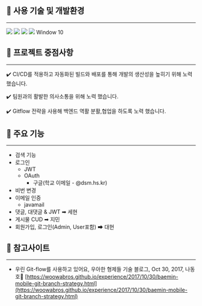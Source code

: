 
## **📌 사용 기술 및 개발환경**

---

<img src="https://img.shields.io/badge/Spring Boot-6DB33F?style=flat-square&logo=Spring&logoColor=white"/>
  <img src="https://img.shields.io/badge/MySQL-4479A1?style=flat-square&logo=MySQL&logoColor=white"/>
  <img src="https://img.shields.io/badge/IntelliJ IDEA-000000?style=flat-square&logo=IntelliJ-IDEA&logoColor=white"/>
  <img src="https://img.shields.io/badge/Java-007396?style=flat-square&logo=Java&logoColor=white"/> Window 10


## **📌 프로젝트 중점사항**

---
✔️ CI/CD를 적용하고 자동화된 빌드와 배포를 통해 개발의 생산성을 높히기 위해 노력했습니다.

✔️ 팀원과의 활발한 의사소통을 위해 노력 했습니다.

️️✔️ Gitflow 전략을 사용해 백엔드 역활 분활,협업을 하도록 노력 했습니다.


## **📌 주요 기능**

---
- 검색 기능
- 로그인
    - JWT
    - OAuth
        - 구글(학교 이메일 - @dsm.hs.kr)
- 비번 변경
- 이메일 인증
    - javamail
- 댓글, 대댓글 & JWT ➡ 세현
- 게시물 CUD ➡ 지민
- 회원가입, 로그인(Admin, User포함) ➡ 대현

## **📌 참고사이트**

---

- 우린 Git-flow를 사용하고 있어요, 우아한 형제들 기술 블로그, Oct 30, 2017, 나동호📑 [https://woowabros.github.io/experience/2017/10/30/baemin-mobile-git-branch-strategy.html](https://woowabros.github.io/experience/2017/10/30/baemin-mobile-git-branch-strategy.html)







